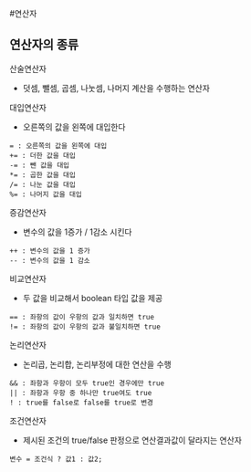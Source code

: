 #연산자

## 연산자의 종류

산술연산자 
- 덧셈, 뺄셈, 곱셈, 나눗셈, 나머지 계산을 수행하는 연산자

대입연산자
- 오른쪽의 값을 왼쪽에 대입한다
```
= : 오른쪽의 값을 왼쪽에 대입
+= : 더한 값을 대입
-= : 뺀 값을 대입
*= : 곱한 값을 대입
/= : 나눈 값을 대입
%= : 나머지 값을 대입
```

증감연산자
- 변수의 값을 1증가 / 1감소 시킨다
```
++ : 변수의 값을 1 증가
-- : 변수의 값을 1 감소
```

비교연산자
- 두 값을 비교해서 boolean 타입 값을 제공
```
== : 좌항의 값이 우항의 값과 일치하면 true
!= : 좌항의 값이 우항의 값과 불일치하면 true
```

논리연산자
- 논리곱, 논리합, 논리부정에 대한 연산을 수행
```
&& : 좌항과 우항이 모두 true인 경우에만 true
|| : 좌항과 우항 중 하나만 true여도 true
! : true를 false로 false를 true로 변경
```

조건연산자
- 제시된 조건의 true/false 판정으로 연산결과값이 달라지는 연산자
```
변수 = 조건식 ? 값1 : 값2;
```
